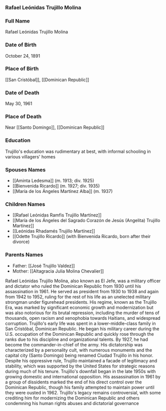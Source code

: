 ### Rafael Leónidas Trujillo Molina

### Full Name

Rafael Leónidas Trujillo Molina

### Date of Birth

October 24, 1891

### Place of Birth

[[San Cristóbal]], [[Dominican Republic]]

### Date of Death

May 30, 1961

### Place of Death

Near [[Santo Domingo]], [[Dominican Republic]]

### Education

Trujillo's education was rudimentary at best, with informal schooling in various villagers' homes
### Spouses Names

- [[Aminta Ledesma]] (m. 1913; div. 1925)
- [[Bienvenida Ricardo]] (m. 1927; div. 1935)
- [[María de los Ángeles Martínez Alba]] (m. 1937)

### Children Names

- [[Rafael Leónidas Ramfis Trujillo Martínez]]
- [[María de los Ángeles del Sagrado Corazón de Jesús (Angelita) Trujillo Martínez]]
- [[Leónidas Rhadamés Trujillo Martínez]]
- [[Odette Trujillo Ricardo]] (with Bienvenida Ricardo, born after their divorce)

### Parents Names

- Father: [[José Trujillo Valdez]]
- Mother: [[Altagracia Julia Molina Chevalier]]

Rafael Leónidas Trujillo Molina, also known as El Jefe, was a military officer and dictator who ruled the Dominican Republic from 1930 until his assassination in 1961. He served as president from 1930 to 1938 and again from 1942 to 1952, ruling for the rest of his life as an unelected military strongman under figurehead presidents. His regime, known as the Trujillo Era, was marked by significant economic growth and modernization but was also notorious for its brutal repression, including the murder of tens of thousands, open racism and xenophobia towards Haitians, and widespread corruption. Trujillo's early life was spent in a lower-middle-class family in San Cristóbal, Dominican Republic. He began his military career during the U.S. occupation of the Dominican Republic and quickly rose through the ranks due to his discipline and organizational talents. By 1927, he had become the commander-in-chief of the army. His dictatorship was characterized by a personality cult, with numerous monuments and the capital city (Santo Domingo) being renamed Ciudad Trujillo in his honor. Despite his oppressive rule, Trujillo maintained a facade of legitimacy and stability, which was supported by the United States for strategic reasons during much of his tenure. Trujillo's downfall began in the late 1950s with growing domestic and international opposition. His assassination in 1961 by a group of dissidents marked the end of his direct control over the Dominican Republic, though his family attempted to maintain power until they were ousted in 1962. Trujillo's legacy remains controversial, with some crediting him for modernizing the Dominican Republic and others condemning his human rights abuses and dictatorial governance